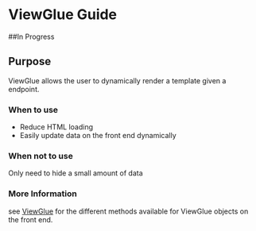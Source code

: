 # ViewGlue Guide

##In Progress

## Purpose
ViewGlue allows the user to dynamically render a template given a endpoint.

### When to use
- Reduce HTML loading
- Easily update data on the front end dynamically

### When not to use
Only need to hide a small amount of data

### More Information
see [ViewGlue](http://django-glue.stratusadv.com/api/javascript/view_glue/)
for the different methods available for ViewGlue objects on the front end.
